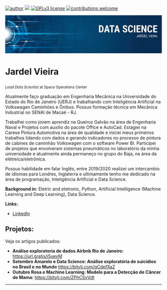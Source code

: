 [![author](https://img.shields.io/badge/author-carlosfab-red.svg)](https://www.linkedin.com/in/carlosfab) [![](https://img.shields.io/badge/python-3.7+-blue.svg)](https://www.python.org/downloads/release/python-365/) [![GPLv3 license](https://img.shields.io/badge/License-GPLv3-blue.svg)](http://perso.crans.org/besson/LICENSE.html) [![contributions welcome](https://img.shields.io/badge/contributions-welcome-brightgreen.svg?style=flat)](https://github.com/carlosfab/data_science/issues)

<p align="center">
  <img src="https://raw.githubusercontent.com/VieiraJardel/Data_Science/main/banner%201.png" >
</p>

# Jardel Vieira
<sub>*Lead Data Scientist* at Space Operations Center</sub>

Atualmente faço graduação em Engenharia Mecânica na Universidade do Estado do Rio de Janeiro (UERJ) e trabalhando com Inteligência Artificial na Volkswagen Caminhões e Ônibus. Possuo formação técnica em Mecânica Industrial no SENAI de Macaé - RJ.

Trabalhei como jovem aprendiz na Queiroz Galvão na área de Engenharia Naval e Projetos com auxilio do pacote Office e AutoCad. Estagiei na Carese Pintura Automotiva na área de qualidade e iniciei meus primeiros trabalhos lidando com dados e gerando indicadores no processo de pintura de cabines de caminhão Volkswagen com o software Power BI. Participei de projetos que envolveram sistemas pneumáticos no laboratório da minha universidade e atualmente ainda permaneço no grupo do Baja, na área da elétreica/eletrônica. 

Possuo habilidade em falar Inglês, entre 2019/2020 realizei um intercambio de idiomas para Londres, Inglaterra e ultimamente tenho me dedicado na área de programação, Inteligência Artificial e Data Science.

**Background in:** Eletric and eletronic, Python, Artificial Intelligence (Machine Learning and Deep Learning), Data Science.

**Links:**
* [LinkedIn](https://www.linkedin.com/in/jardelvieira00)


## Projetos:
Veja os artigos publicados:

* **Análise exploratoria de dados Airbnb Rio de Janeiro:** https://url.gratis/j5ueyM
* **Setembro Amarelo e Data Science: Análise exploratória de suicídios no Brasil e no Mundo** https://bityli.com/qCdpfXaZ
* **Outubro Rosa e Machine Learning: Modelo para a Detecção de Câncer de Mama:** https://bityli.com/ZPhCSvVdt

---



